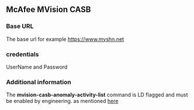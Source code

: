 ## McAfee MVision CASB


### Base URL
The base url for example https://www.myshn.net

### credentials
UserName and Password

### Additional information
The **mvision-casb-anomaly-activity-list** command is LD flagged and must be enabled by engineering. as mentioned [here](https://success.myshn.net/Skyhigh_CASB/Skyhigh_CASB_APIs/Anomalous_Activity_API/About_the_Anomalous_Activity_API)